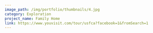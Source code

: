 ```yaml
---
image_path: /img/portfolio/thumbnails/4.jpg
category: Exploration
project_name: Family Home
link: https://www.youvisit.com/tour/usfca?facebook=1&fromSearch=1
---
```

